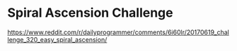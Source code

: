 # Spiral Ascension Challenge

https://www.reddit.com/r/dailyprogrammer/comments/6i60lr/20170619_challenge_320_easy_spiral_ascension/
